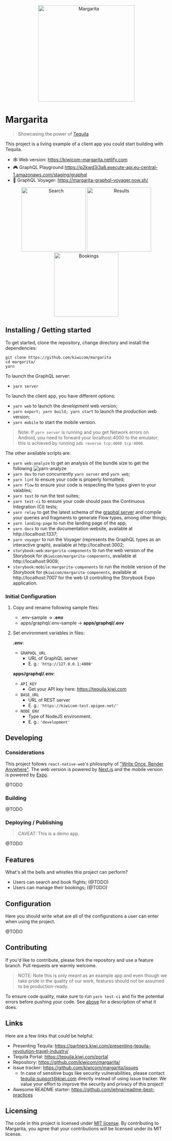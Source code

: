 <div align="center">
<img src="./apps/documentation/assets/logo.png" alt="Margarita" title="Margarita" width="300"/>
</div>

# Margarita

> Showcasing the power of [Tequila](https://partners.kiwi.com/presenting-tequila-revolution-travel-industry/)

This project is a living example of a client app you could start building with Tequila.

- 🕸️ Web version: https://kiwicom-margarita.netlify.com
- 🎮 GraphQL Playground https://p2kwd3i3a8.execute-api.eu-central-1.amazonaws.com/staging/graphql
- 🚀 GraphQL Voyager: https://margarita-graphql-voyager.now.sh/

<div align="center">
<img src="./apps/documentation/assets/search.png" alt="Search" title="Search" width="200"/>
<img src="./apps/documentation/assets/results.png" alt="Results" title="Results" width="200"/>
<img src="./apps/documentation/assets/bookings.png" alt="Bookings" title="Bookings" width="200"/>
</div>

## Installing / Getting started

To get started, clone the repository, change directory and install the dependencies:

```shell
git clone https://github.com/kiwicom/margarita
cd margarita/
yarn
```

To launch the GraphQL server:

- `yarn server`

To launch the client app, you have different options:

- `yarn web` to launch the _development_ web version;
- `yarn export; yarn build; yarn start` to launch the _production_ web version;
- `yarn mobile` to start the mobile version.

> Note: If `yarn server` is running and you get Network errors on Android, you need to forward your localhost:4000 to the emulator; this is achieved by running `adb reverse tcp:4000 tcp:4000`.

The other available scripts are:

- `yarn web:analyze` to get an analysis of the bundle size to get the following
  ![yarn-analyze](assets/yarn-analyze.png)
- `yarn dev` to run concurrently `yarn server` and `yarn web`;
- `yarn lint` to ensure your code is properly formatted;
- `yarn flow` to ensure your code is respecting the types given to your vaiables;
- `yarn test` to run the test suites;
- `yarn test-ci` to ensure your code should pass the Continuous Integration (CI) tests;
- `yarn relay` to get the latest schema of the [graphql server](apps/graphql)
  and compile your queries and fragments to generate Flow types, among other things;
- `yarn landing-page` to run the landing page of the app;
- `yarn docs` to run the documentation website, available at http://localhost:1337;
- `yarn voyager` to run the Voyager (represents the GraphQL types as an interactive graph), available at http://localhost:3002;
- `storybook:web:margarita-components` to run the web version of the Storybook for `@kiwicom/margarita-components`, available at http://localhost:9009;
- `storybook:mobile:margarita-components` to run the mobile version of the Storybook for `@kiwicom/margarita-components`, available at http://localhost:7007 for the web UI controlling the Storybook Expo application.

### Initial Configuration

1. Copy and rename following sample files:

   - .env-sample &rightarrow; **.env**
   - apps/graphql/.env-sample &rightarrow; **apps/graphql/.env**

2. Set environment variables in files:

   **.env**:

   - `GRAPHQL_URL`
     - URL of GraphQL server
     - E. g.: `'http://127.0.0.1:4000'`

   **apps/graphql/.env**:

   - `API_KEY`
     - Get your API key here: https://tequila.kiwi.com
   - `BASE_URL`
     - URL of REST server
     - E. g.: `'https://kiwicom-test.apigee.net/'`
   - `NODE_ENV`
     - Type of NodeJS environment.
     - E. g.: `'development'`

## Developing

### Considerations

This project follows `react-native-web`'s philosophy of ["Write Once, Render Anywhere"](https://www.youtube.com/watch?v=HLWM2uhv2wI). The web version is powered by
[Next.js](https://github.com/zeit/next.js/) and the mobile version is powered by
[Expo](https://github.com/expo/expo).

@TODO

### Building

@TODO

### Deploying / Publishing

> CAVEAT: This is a demo app.

@TODO

## Features

What's all the bells and whistles this project can perform?

- Users can search and book flights; (@TODO)
- Users can manage their bookings; (@TODO)

## Configuration

Here you should write what are all of the configurations a user can enter when
using the project.

@TODO

## Contributing

If you'd like to contribute, please fork the repository and use a feature
branch. Pull requests are warmly welcome.

> NOTE: Note this is only meant as an example app and even though we take
> pride in the quality of our work, features should not be assumed to be
> production-ready.

To ensure code quality, make sure to run `yarn test-ci` and fix the potential
errors before pushing your code. See [above](#installing-/-getting-started) for a description of what it does.

## Links

Here are a few links that could be helpful:

- Presenting Tequila: https://partners.kiwi.com/presenting-tequila-revolution-travel-industry/
- Tequila Portal: https://tequila.kiwi.com/portal
- Repository: https://github.com/kiwicom/margarita/
- Issue tracker: https://github.com/kiwicom/margarita/issues
  - In case of sensitive bugs like security vulnerabilities, please contact
    tequila-support@kiwi.com directly instead of using issue tracker. We value your effort
    to improve the security and privacy of this project!
- Awesome README starter: https://github.com/jehna/readme-best-practices

## Licensing

The code in this project is licensed under [MIT license](LICENSE). By contributing to Margarita, you agree that your contributions will be licensed under its MIT license.
